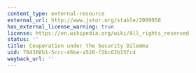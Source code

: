 ```yaml
---
content_type: external-resource
external_url: http://www.jstor.org/stable/2009958
has_external_license_warning: true
license: https://en.wikipedia.org/wiki/All_rights_reserved
status: ''
title: Cooperation under the Security Dilemma
uid: 704360b1-5ccc-46be-a520-f2bc62b15fc4
wayback_url: ''
---
```

